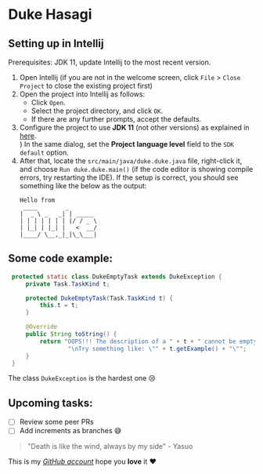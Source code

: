 # Duke Hasagi

## Setting up in Intellij

Prerequisites: JDK 11, update Intellij to the most recent version.

1. Open Intellij (if you are not in the welcome screen, click `File` > `Close Project` to close the existing project
   first)
1. Open the project into Intellij as follows:
   * Click `Open`.
   * Select the project directory, and click `OK`.
   * If there are any further prompts, accept the defaults.
1. Configure the project to use **JDK 11** (not other versions) as explained
   in [here](https://www.jetbrains.com/help/idea/sdk.html#set-up-jdk).<br>)
   In the same dialog, set the **Project language level** field to the `SDK default` option.
3. After that, locate the `src/main/java/duke.duke.java` file, right-click it, and choose `Run duke.duke.main()` (if the
   code editor is showing compile errors, try restarting the IDE). If the setup is correct, you should see something
   like the below as the output:
   ```
   Hello from
    ____        _        
   |  _ \ _   _| | _____ 
   | | | | | | | |/ / _ \
   | |_| | |_| |   <  __/
   |____/ \__,_|_|\_\___|
   ```
   

## Some code example:
```java
 protected static class DukeEmptyTask extends DukeException {
     private Task.TaskKind t;

     protected DukeEmptyTask(Task.TaskKind t) {
         this.t = t;
     }

     @Override
     public String toString() {
         return "OOPS!!! The description of a " + t + " cannot be empty." +
                 "\nTry something like: \"" + t.getExample() + "\"";
     }
 }
```

The class `DukeException` is the hardest one :cry:

## Upcoming tasks:
- [ ] Review some peer PRs
- [ ] Add increments as branches :sweat_smile:

> "Death is like the wind, always by my side" - Yasuo

This is my [*GitHub account*](https://github.com/hungkhoaitay) hope you **love** it :heart:





